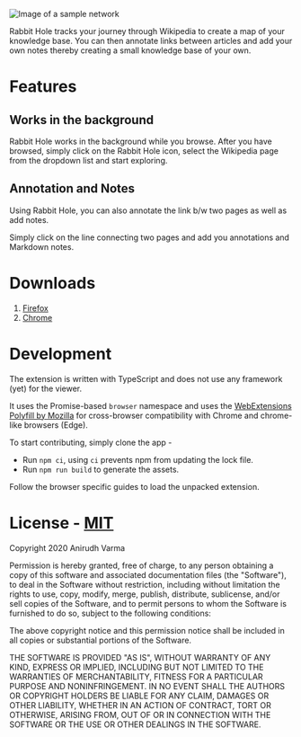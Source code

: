 ![Image of a sample network](https://addons.cdn.mozilla.net/user-media/previews/full/241/241867.png?modified=1595076034)

Rabbit Hole tracks your journey through Wikipedia to create a map of your knowledge base. You can then annotate links between articles and add your own notes thereby creating a small knowledge base of your own.

# Features

## Works in the background

Rabbit Hole works in the background while you browse. After you have browsed, simply click on the Rabbit Hole icon, select the Wikipedia page from the dropdown list and start exploring.

## Annotation and Notes

Using Rabbit Hole, you can also annotate the link b/w two pages as well as add notes.

Simply click on the line connecting two pages and add you annotations and Markdown notes.

# Downloads

1. [Firefox](https://addons.mozilla.org/en-US/firefox/addon/rabbit-hole/)
2. [Chrome](https://chrome.google.com/webstore/detail/rabbit-hole/hpemmagcednhlipcekbeikmghgihahai?hl=en-GB)

# Development

The extension is written with TypeScript and does not use any framework (yet) for the viewer.

It uses the Promise-based `browser` namespace and uses the [WebExtensions Polyfill by Mozilla](https://github.com/mozilla/webextension-polyfill) for cross-browser compatibility with Chrome and chrome-like browsers (Edge).

To start contributing, simply clone the app -

- Run `npm ci`, using `ci` prevents npm from updating the lock file.
- Run `npm run build` to generate the assets.

Follow the browser specific guides to load the unpacked extension.

# License - [MIT](https://opensource.org/licenses/MIT)

Copyright 2020 Anirudh Varma

Permission is hereby granted, free of charge, to any person obtaining a copy of this software and associated documentation files (the "Software"), to deal in the Software without restriction, including without limitation the rights to use, copy, modify, merge, publish, distribute, sublicense, and/or sell copies of the Software, and to permit persons to whom the Software is furnished to do so, subject to the following conditions:

The above copyright notice and this permission notice shall be included in all copies or substantial portions of the Software.

THE SOFTWARE IS PROVIDED "AS IS", WITHOUT WARRANTY OF ANY KIND, EXPRESS OR IMPLIED, INCLUDING BUT NOT LIMITED TO THE WARRANTIES OF MERCHANTABILITY, FITNESS FOR A PARTICULAR PURPOSE AND NONINFRINGEMENT. IN NO EVENT SHALL THE AUTHORS OR COPYRIGHT HOLDERS BE LIABLE FOR ANY CLAIM, DAMAGES OR OTHER LIABILITY, WHETHER IN AN ACTION OF CONTRACT, TORT OR OTHERWISE, ARISING FROM, OUT OF OR IN CONNECTION WITH THE SOFTWARE OR THE USE OR OTHER DEALINGS IN THE SOFTWARE.
